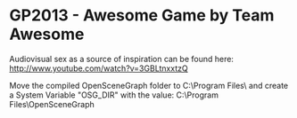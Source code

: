 GP2013 - Awesome Game by Team Awesome
======

Audiovisual sex as a source of inspiration can be found here: http://www.youtube.com/watch?v=3GBLtnxxtzQ



Move the compiled OpenSceneGraph folder to C:\Program Files\ and create a System Variable "OSG_DIR" with the value: C:\Program Files\OpenSceneGraph

